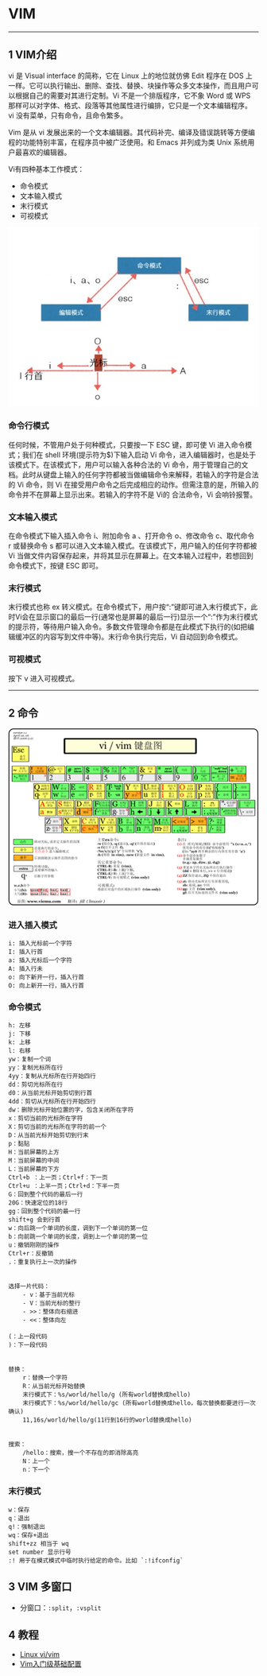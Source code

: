 # VIM

---
## 1 VIM介绍

vi 是 Visual interface 的简称，它在 Linux 上的地位就仿佛 Edit 程序在 DOS 上一样。它可以执行输出、删除、查找、替换、块操作等众多文本操作，而且用户可以根据自己的需要对其进行定制。Vi 不是一个排版程序，它不象 Word 或 WPS 那样可以对字体、格式、段落等其他属性进行编排，它只是一个文本编辑程序。 vi 没有菜单，只有命令，且命令繁多。

Vim 是从 vi 发展出来的一个文本编辑器。其代码补完、编译及错误跳转等方便编程的功能特别丰富，在程序员中被广泛使用。和 Emacs 并列成为类 Unix 系统用户最喜欢的编辑器。

Vi有四种基本工作模式：

- 命令模式
- 文本输入模式
- 末行模式
- 可视模式

![vim](images/vim.jpg)

### 命令行模式

任何时候，不管用户处于何种模式，只要按一下 ESC 键，即可使 Vi 进入命令模式；我们在 shell 环境(提示符为$)下输入启动 Vi 命令，进入编辑器时，也是处于该模式下。在该模式下，用户可以输入各种合法的 Vi 命令，用于管理自己的文档。此时从键盘上输入的任何字符都被当做编辑命令来解释，若输入的字符是合法的 Vi 命令，则 Vi 在接受用户命令之后完成相应的动作。但需注意的是，所输入的命令并不在屏幕上显示出来。若输入的字符不是 Vi的 合法命令，Vi 会响铃报警。

### 文本输入模式

在命令模式下输入插入命令 i、附加命令 a 、打开命令 o、修改命令 c、取代命令 r 或替换命令 s 都可以进入文本输入模式。在该模式下，用户输入的任何字符都被 Vi 当做文件内容保存起来，并将其显示在屏幕上。在文本输入过程中，若想回到命令模式下，按键 ESC 即可。

### 末行模式

末行模式也称 ex 转义模式。在命令模式下，用户按“:”键即可进入末行模式下，此时Vi会在显示窗口的最后一行(通常也是屏幕的最后一行)显示一个“:”作为末行模式的提示符，等待用户输入命令。多数文件管理命令都是在此模式下执行的(如把编辑缓冲区的内容写到文件中等)。末行命令执行完后，Vi 自动回到命令模式。

### 可视模式

按下 v 进入可视模式。

---
## 2 命令

![](images/vim.png)

### 进入插入模式

```log
i: 插入光标前一个字符
I: 插入行首
a: 插入光标后一个字符
A: 插入行未
o: 向下新开一行，插入行首
O: 向上新开一行，插入行首
```

### 命令模式

```log
h: 左移
j: 下移
k: 上移
l: 右移
yw：复制一个词
yy：复制光标所在行
4yy：复制从光标所在行开始四行
dd：剪切光标所在行
d0：从当前光标开始剪切到行首
4dd：剪切从光标所在行开始四行
dw：删除光标开始位置的字，包含关闭所在字符
x：剪切当前的光标所在字符
X：剪切当前的光标所在字符的前一个
D：从当前光标开始剪切到行末
p：黏贴
H：当前屏幕的上方
M：当前屏幕的中间
L：当前屏幕的下方
Ctrl+b ：上一页；Ctrl+f：下一页
Ctrl+u ：上半一页；Ctrl+d：下半一页
G：回到整个代码的最后一行
20G：快速定位的18行
gg：回到整个代码的最一行
shift+g 会到行首
w：向后跳一个单词的长度，调到下一个单词的第一位
b：向前跳一个单词的长度，调到上一个单词的第一位
u：撤销刚刚的操作
Ctrl+r：反撤销
.：重复执行上一次的操作


选择一片代码：
    - v：基于当前光标
    - V：当前光标的整行
    - >>：整体向右缩进
    - <<：整体向左

(：上一段代码
)：下一段代码


替换：
    r：替换一个字符
    R：从当前光标开始替换
    末行模式下：%s/world/hello/g (所有world替换成hello)
    末行模式下：%s/world/hello/gc (所有world替换成hello，每次替换都要进行一次确认)
    11,16s/world/hello/g(11行到16行的world替换成hello)


搜索：
    /hello：搜索，搜一个不存在的即消除高亮
    N：上一个
    n：下一个
```

### 末行模式

```log
w：保存
q：退出
q!：强制退出
wq：保存+退出
shift+zz 相当于 wq
set number 显示行号
:! 用于在模式模式中临时执行给定的命令。比如 `:!ifconfig`
```

## 3 VIM 多窗口

- 分窗口：`:split`，`:vsplit`

## 4 教程

- [Linux vi/vim](http://www.runoob.com/linux/linux-vim.html)
- [Vim入门级基础配置](https://segmentfault.com/a/1190000016330314)
